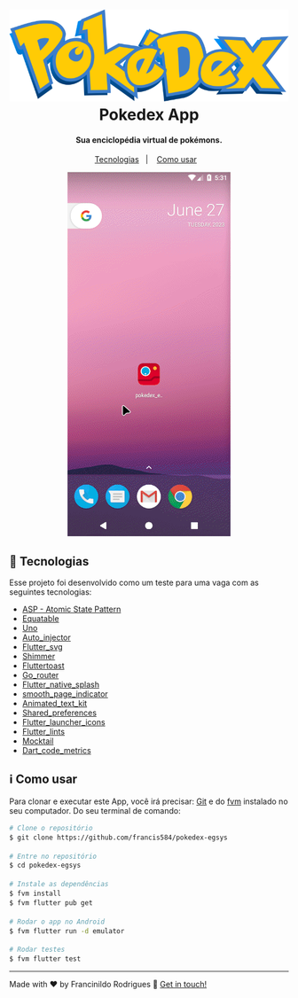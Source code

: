 <h1 align="center">
    <img alt="Pokedex App" src="assets/images/pokedex_logo.png" />
    <br>
    Pokedex App
</h1>

<h4 align="center">
  Sua enciclopédia virtual de pokémons.
</h4>
<!-- <p align="center">
  <img alt="GitHub top language" src="https://img.shields.io/github/languages/top/francis584/pokedex-egsys">

  <!-- <img alt="GitHub language count" src="https://img.shields.io/github/languages/count/francis584/pokedex-egsys">

  <img alt="Repository size" src="https://img.shields.io/github/repo-size/francis584/pokedex-egsys"> 
  <a href="https://github.com/francis584/TMDb-App/commits/master">
    <img alt="GitHub last commit (branch)" src="https://img.shields.io/github/last-commit/francis584/pokedex-egsys/main">
  </a>

  <a href="https://github.com/francis584/pokedex-egsys/issues">
    <img alt="GitHub issues" src="https://img.shields.io/github/issues/francis584/pokedex-egsys">

  </a>

  <img alt="GitHub" src="https://img.shields.io/?logo=flutter">
</p>-->

<p align="center">
  <a href="#rocket-tecnologias">Tecnologias</a>&nbsp;&nbsp;&nbsp;|&nbsp;&nbsp;&nbsp;
  <a href="#information_source-como-usar">Como usar</a>&nbsp;&nbsp;&nbsp;
</p>

<p align="center">
  <img alt="Apresentação" src="assets/gifs/pokedex.gif">
  
</p>

## :rocket: Tecnologias

Esse projeto foi desenvolvido como um teste para uma vaga com as seguintes tecnologias:

- [ASP - Atomic State Pattern](https://pub.dev/packages/asp)
- [Equatable](https://pub.dev/packages/equatable)
- [Uno](https://pub.dev/packages/uno)
- [Auto_injector](https://pub.dev/packages/auto_injector)
- [Flutter_svg](https://pub.dev/packages/flutter_svg)
- [Shimmer](https://pub.dev/packages/shimmer)
- [Fluttertoast](https://pub.dev/packages/fluttertoast)
- [Go_router](https://pub.dev/packages/go_router)
- [Flutter_native_splash](https://pub.dev/packages/flutter_native_splash)
- [smooth_page_indicator](https://pub.dev/packages/smooth_page_indicator)
- [Animated_text_kit](https://pub.dev/packages/animated_text_kit)
- [Shared_preferences](https://pub.dev/packages/shared_preferences)
- [Flutter_launcher_icons](https://pub.dev/packages/flutter_launcher_icons)
- [Flutter_lints](https://pub.dev/packages/flutter_lints)
- [Mocktail](https://pub.dev/packages/mocktail)
- [Dart_code_metrics](https://pub.dev/packages/dart_code_metrics)

## :information_source: Como usar

Para clonar e executar este App, você irá precisar: [Git](https://git-scm.com) e do [fvm][fvm] instalado no seu computador. Do seu terminal de comando:

```bash
# Clone o repositório
$ git clone https://github.com/francis584/pokedex-egsys

# Entre no repositório
$ cd pokedex-egsys

# Instale as dependências
$ fvm install
$ fvm flutter pub get

# Rodar o app no Android
$ fvm flutter run -d emulator

# Rodar testes
$ fvm flutter test
```

---

Made with ♥ by Francinildo Rodrigues :wave: [Get in touch!](https://www.linkedin.com/in/francinildo-rodrigues/)

[fvm]: https://fvm.app/
[vc]: https://code.visualstudio.com/

